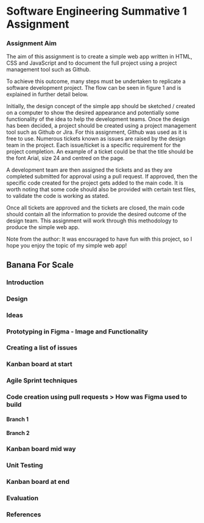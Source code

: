 # Software Engineering Summative 1 Assignment
### Assignment Aim
The aim of this assignment is to create a simple web app written in HTML, CSS and JavaScript and to document the full project using a project management tool such as Github. 

To achieve this outcome, many steps must be undertaken to replicate a software development project. The flow can be seen in figure 1 and is explained in further detail below.

Initially, the design concept of the simple app should be sketched / created on a computer to show the desired appearance and potentially some functionality of the idea to help the development teams. Once the design has been decided, a project should be created using a project management tool such as Github or Jira. For this assignment, Github was used as it is free to use. Numerous tickets known as issues are raised by the design team in the project. Each issue/ticket is a specific requirement for the project completion. An example of a ticket could be that the title should be the font Arial, size 24 and centred on the page. 

A development team are then assigned the tickets and as they are completed submitted for approval using a pull request. If approved, then the specific code created for the project gets added to the main code. It is worth noting that some code should also be provided with certain test files, to validate the code is working as stated. 

Once all tickets are approved and the tickets are closed, the main code should contain all the information to provide the desired outcome of the design team. This assignment will work through this methodology to produce the simple web app. 

Note from the author: It was encouraged to have fun with this project, so I hope you enjoy the topic of my simple web app!


## Banana For Scale
### Introduction

### Design

### Ideas

### Prototyping in Figma - Image and Functionality

### Creating a list of issues

### Kanban board at start

### Agile Sprint techniques

### Code creation using pull requests > How was Figma used to build
#### Branch 1
#### Branch 2

### Kanban board mid way

### Unit Testing

### Kanban board at end

### Evaluation

### References

